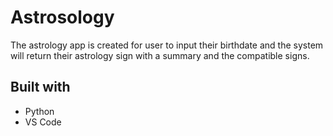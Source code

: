 # Astrosology
The astrology app is created for user to input their birthdate and the system will return their astrology sign with a summary and the compatible signs.

## Built with
- Python
- VS Code
